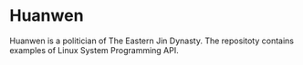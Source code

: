 Huanwen
=======

Huanwen is a politician of The Eastern Jin Dynasty. The repositoty contains examples of Linux System Programming API.

